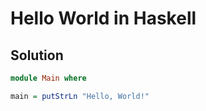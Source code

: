 # Hello World in Haskell

## Solution

```Haskell
module Main where

main = putStrLn "Hello, World!"

```